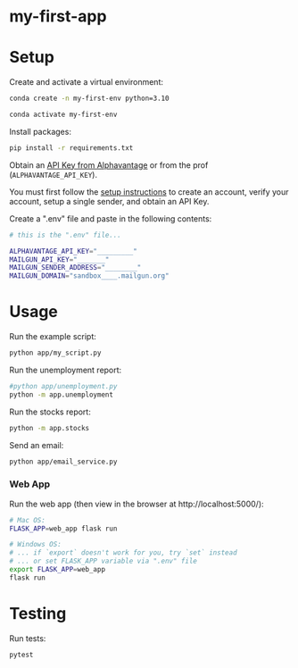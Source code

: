 # my-first-app

# Setup

Create and activate a virtual environment:

```sh
conda create -n my-first-env python=3.10

conda activate my-first-env
```


Install packages:

```sh
pip install -r requirements.txt
```

Obtain an [API Key from Alphavantage](https://www.alphavantage.co/support/#api-key) or from the prof (`ALPHAVANTAGE_API_KEY`).

You must first follow the [setup instructions](https://github.com/prof-rossetti/intro-to-python/blob/main/notes/python/packages/sendgrid.md) to create an account, verify your account, setup a single sender, and obtain an API Key.

Create a ".env" file and paste in the following contents:

```sh
# this is the ".env" file...

ALPHAVANTAGE_API_KEY="_________"
MAILGUN_API_KEY="_______"
MAILGUN_SENDER_ADDRESS="________"
MAILGUN_DOMAIN="sandbox____.mailgun.org"
```



# Usage

Run the example script:

```sh
python app/my_script.py
```

Run the unemployment report:
```sh
#python app/unemployment.py
python -m app.unemployment
```

Run the stocks report:
```sh
python -m app.stocks
```

Send an email:

```sh
python app/email_service.py
```
### Web App

Run the web app (then view in the browser at http://localhost:5000/):

```sh
# Mac OS:
FLASK_APP=web_app flask run

# Windows OS:
# ... if `export` doesn't work for you, try `set` instead
# ... or set FLASK_APP variable via ".env" file
export FLASK_APP=web_app
flask run
```

# Testing

Run tests:

```sh
pytest
```
